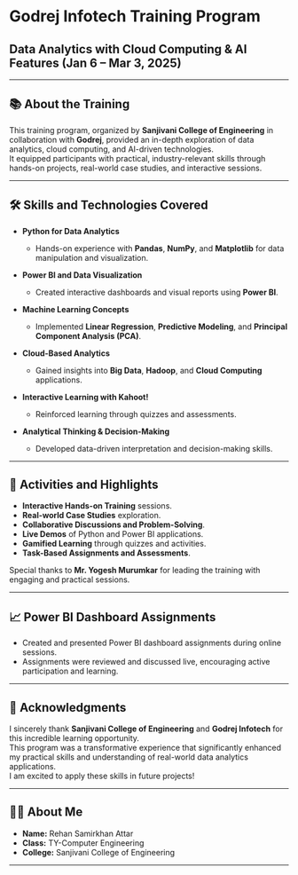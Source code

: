 # Godrej Infotech Training Program  
## Data Analytics with Cloud Computing & AI Features (Jan 6 – Mar 3, 2025)

---

## 📚 About the Training
This training program, organized by **Sanjivani College of Engineering** in collaboration with **Godrej**, provided an in-depth exploration of data analytics, cloud computing, and AI-driven technologies.  
It equipped participants with practical, industry-relevant skills through hands-on projects, real-world case studies, and interactive sessions.

---

## 🛠️ Skills and Technologies Covered
- **Python for Data Analytics**  
  - Hands-on experience with **Pandas**, **NumPy**, and **Matplotlib** for data manipulation and visualization.
  
- **Power BI and Data Visualization**  
  - Created interactive dashboards and visual reports using **Power BI**.
  
- **Machine Learning Concepts**  
  - Implemented **Linear Regression**, **Predictive Modeling**, and **Principal Component Analysis (PCA)**.
  
- **Cloud-Based Analytics**  
  - Gained insights into **Big Data**, **Hadoop**, and **Cloud Computing** applications.
  
- **Interactive Learning with Kahoot!**  
  - Reinforced learning through quizzes and assessments.

- **Analytical Thinking & Decision-Making**  
  - Developed data-driven interpretation and decision-making skills.

---

## 🚀 Activities and Highlights
- **Interactive Hands-on Training** sessions.
- **Real-world Case Studies** exploration.
- **Collaborative Discussions and Problem-Solving**.
- **Live Demos** of Python and Power BI applications.
- **Gamified Learning** through quizzes and activities.
- **Task-Based Assignments and Assessments**.

Special thanks to **Mr. Yogesh Murumkar** for leading the training with engaging and practical sessions.

---

## 📈 Power BI Dashboard Assignments
- Created and presented Power BI dashboard assignments during online sessions.
- Assignments were reviewed and discussed live, encouraging active participation and learning.

---

## 🙏 Acknowledgments
I sincerely thank **Sanjivani College of Engineering** and **Godrej Infotech** for this incredible learning opportunity.  
This program was a transformative experience that significantly enhanced my practical skills and understanding of real-world data analytics applications.  
I am excited to apply these skills in future projects!

---

## 👨‍🎓 About Me
- **Name:** Rehan Samirkhan Attar  
- **Class:** TY-Computer Engineering  
- **College:** Sanjivani College of Engineering

---
